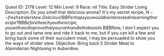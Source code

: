 Quest ID: 2178
Level: 12
Min Level: 9
Race: nil
Title: Easy Strider Living
Description: Do you smell that delicious aroma? It's my secret recipe, $N--fresh strider stew. Delicious!$B$BPerhaps you would be interested in learning the recipe?$B$BBefore I teach you the recipe, you will need to prove that you can handle the beasts.$B$BNow, I don't expect you to go out and tame one and ride it back to me, but if you can kill a few and bring back some of their succulent meat, I may be persuaded to show you the ways of strider stew.
Objective: Bring back 5 Strider Meat to Alanndarian Nightsong in Auberdine.
